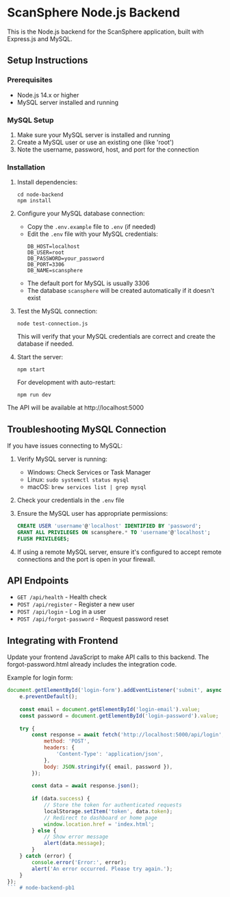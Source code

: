 # ScanSphere Node.js Backend

This is the Node.js backend for the ScanSphere application, built with Express.js and MySQL.

## Setup Instructions

### Prerequisites
- Node.js 14.x or higher
- MySQL server installed and running

### MySQL Setup
1. Make sure your MySQL server is installed and running
2. Create a MySQL user or use an existing one (like 'root')
3. Note the username, password, host, and port for the connection

### Installation

1. Install dependencies:
   ```
   cd node-backend
   npm install
   ```

2. Configure your MySQL database connection:
   - Copy the `.env.example` file to `.env` (if needed)
   - Edit the `.env` file with your MySQL credentials:
     ```
     DB_HOST=localhost
     DB_USER=root
     DB_PASSWORD=your_password
     DB_PORT=3306
     DB_NAME=scansphere
     ```
   - The default port for MySQL is usually 3306
   - The database `scansphere` will be created automatically if it doesn't exist

3. Test the MySQL connection:
   ```
   node test-connection.js
   ```
   This will verify that your MySQL credentials are correct and create the database if needed.

4. Start the server:
   ```
   npm start
   ```
   
   For development with auto-restart:
   ```
   npm run dev
   ```

The API will be available at http://localhost:5000

## Troubleshooting MySQL Connection

If you have issues connecting to MySQL:

1. Verify MySQL server is running:
   - Windows: Check Services or Task Manager
   - Linux: `sudo systemctl status mysql`
   - macOS: `brew services list | grep mysql`

2. Check your credentials in the `.env` file

3. Ensure the MySQL user has appropriate permissions:
   ```sql
   CREATE USER 'username'@'localhost' IDENTIFIED BY 'password';
   GRANT ALL PRIVILEGES ON scansphere.* TO 'username'@'localhost';
   FLUSH PRIVILEGES;
   ```

4. If using a remote MySQL server, ensure it's configured to accept remote connections and the port is open in your firewall.

## API Endpoints

- `GET /api/health` - Health check
- `POST /api/register` - Register a new user
- `POST /api/login` - Log in a user
- `POST /api/forgot-password` - Request password reset

## Integrating with Frontend

Update your frontend JavaScript to make API calls to this backend. The forgot-password.html already includes the integration code.

Example for login form:

```javascript
document.getElementById('login-form').addEventListener('submit', async (e) => {
    e.preventDefault();
    
    const email = document.getElementById('login-email').value;
    const password = document.getElementById('login-password').value;
    
    try {
        const response = await fetch('http://localhost:5000/api/login', {
            method: 'POST',
            headers: {
                'Content-Type': 'application/json',
            },
            body: JSON.stringify({ email, password }),
        });
        
        const data = await response.json();
        
        if (data.success) {
            // Store the token for authenticated requests
            localStorage.setItem('token', data.token);
            // Redirect to dashboard or home page
            window.location.href = 'index.html';
        } else {
            // Show error message
            alert(data.message);
        }
    } catch (error) {
        console.error('Error:', error);
        alert('An error occurred. Please try again.');
    }
});
``` #   n o d e - b a c k e n d - p b 1  
 